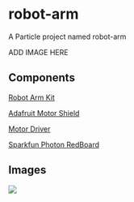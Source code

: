 # robot-arm

A Particle project named robot-arm

ADD IMAGE HERE


## Components

[Robot Arm Kit](https://www.amazon.com/gp/product/B008MONL8O)

[Adafruit Motor Shield](https://www.amazon.com/gp/product/B01NBI8L0U)

[Motor Driver](https://www.amazon.com/gp/product/B014KMHSW6)

[Sparkfun Photon RedBoard](https://www.sparkfun.com/products/13321)

## Images

![](images/arm-initial.jpg)